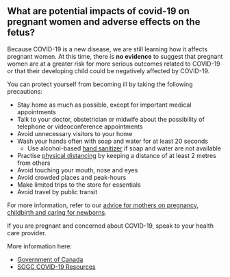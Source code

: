 ## What are potential impacts of covid-19 on pregnant women and adverse effects on the fetus?

Because COVID-19 is a new disease, we are still learning how it affects pregnant women. At this time, there is **no evidence** to suggest that pregnant women are at a greater risk for more serious outcomes related to COVID-19 or that their developing child could be negatively affected by COVID-19.

You can protect yourself from becoming ill by taking the following precautions:

- Stay home as much as possible, except for important medical appointments
- Talk to your doctor, obstetrician or midwife about the possibility of telephone or videoconference appointments
- Avoid unnecessary visitors to your home
- Wash your hands often with soap and water for at least 20 seconds
  - Use alcohol-based [hand sanitizer](https://www.canada.ca/en/health-canada/services/drugs-health-products/disinfectants/covid-19/hand-sanitizer.html) if soap and water are not available
- Practise [physical distancing](https://www.canada.ca/en/public-health/services/publications/diseases-conditions/social-distancing.html) by keeping a distance of at least 2 metres from others
- Avoid touching your mouth, nose and eyes
- Avoid crowded places and peak-hours
- Make limited trips to the store for essentials
- Avoid travel by public transit

For more information, refer to our [advice for mothers on pregnancy, childbirth and caring for newborns](https://www.canada.ca/en/public-health/services/publications/diseases-conditions/pregnancy-advise-mothers.html).

If you are pregnant and concerned about COVID-19, speak to your health care provider.

More information here:

- [Government of Canada](https://www.canada.ca/en/public-health/services/diseases/2019-novel-coronavirus-infection/prevention-risks.html)
- [SOGC COVID-19 Resources](https://www.sogc.org/en/content/COVID-19/COVID-19.aspx?hkey=dd7d7494-49fa-4966-ab4d-4dca362a9655&WebsiteKey=4d1aa07b-5fc4-4673-9721-b91ff3c0be30)
